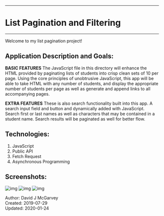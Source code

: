 -----------------------------------------
#    List Pagination and Filtering    #
-----------------------------------------

Welcome to my list pagination project!

## Application Description and Goals:

**BASIC FEATURES**
The JavaScript file in this directory will enhance the HTML provided by paginating lists of students into crisp clean sets of 10 per page. Using the core principles of unobtrusive JavaScript, this app will be able to take HTML with any number of students, and display the appropriate number of students per page as well as generate and append links to all accompanying pages.

**EXTRA FEATURES**
These is also search functionality built into this app. A search input field and button and dynamically added with JavaScript. Search first or last names as well as characters that may be contained in a student name. Search results will be paginated as well for better flow.

## Technologies:

1. JavaScript
2. Public API
3. Fetch Request
4. Asynchronous Programming

## Screenshots:
![img](https://user-images.githubusercontent.com/42125523/72555677-ee50ca80-3851-11ea-83fb-a0c789022819.png)
![img](https://user-images.githubusercontent.com/42125523/72555678-ee50ca80-3851-11ea-9336-279b826459f3.png)
![img](https://user-images.githubusercontent.com/42125523/72555679-ee50ca80-3851-11ea-889d-295dac69ebf6.png)

Author: David J McGarvey  
Created: 2019-07-29  
Updated: 2020-01-24  
